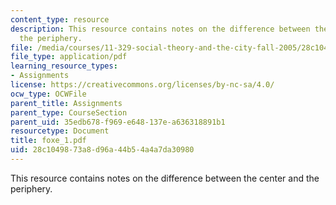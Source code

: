 ```yaml
---
content_type: resource
description: This resource contains notes on the difference between the center and
  the periphery.
file: /media/courses/11-329-social-theory-and-the-city-fall-2005/28c1049873a8d96a44b54a4a7da30980_foxe_1.pdf
file_type: application/pdf
learning_resource_types:
- Assignments
license: https://creativecommons.org/licenses/by-nc-sa/4.0/
ocw_type: OCWFile
parent_title: Assignments
parent_type: CourseSection
parent_uid: 35edb678-f969-e648-137e-a636318891b1
resourcetype: Document
title: foxe_1.pdf
uid: 28c10498-73a8-d96a-44b5-4a4a7da30980
---
```

This resource contains notes on the difference between the center and the periphery.